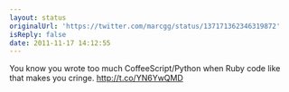 ```yaml
---
layout: status
originalUrl: 'https://twitter.com/marcgg/status/137171362346319872'
isReply: false
date: 2011-11-17 14:12:55
---
```


You know you wrote too much CoffeeScript/Python when Ruby code like that makes you cringe.  http://t.co/YN6YwQMD
